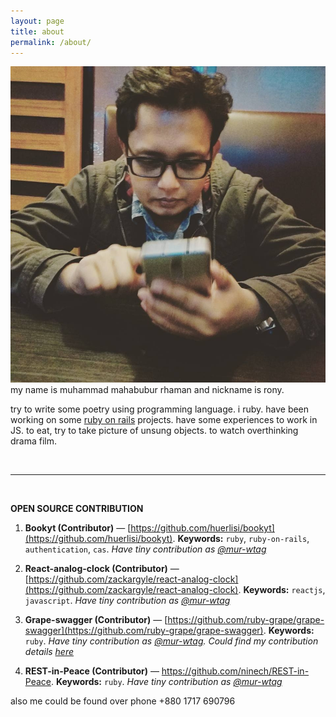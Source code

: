 ```yaml
---
layout: page
title: about
permalink: /about/
---
```


<img class="col one right" src="/img/profile_pic.jpeg">

<br/>
my name is muhammad mahabubur rhaman and nickname is rony.

try to write some poetry using programming language. i <i class="fa fa-heart" aria-hidden="true"></i> ruby.
have been working on some <a href="https://rubyonrails.org/">ruby on rails</a> projects. have some experiences to work in JS.
<i class="fa fa-heart" aria-hidden="true"></i> to eat, try to take picture of unsung objects. <i class="fa fa-heart" aria-hidden="true"></i> to watch overthinking drama film.

<br/>
<hr/>
<br/>

**OPEN SOURCE CONTRIBUTION**

1. **Bookyt (Contributor)** — [https://github.com/huerlisi/bookyt](https://github.com/huerlisi/bookyt).
**Keywords:** `ruby`, `ruby-on-rails`, `authentication`, `cas`.
*Have tiny contribution as [@mur-wtag](https://github.com/mur-wtag)*

2. **React-analog-clock (Contributor)** — [https://github.com/zackargyle/react-analog-clock](https://github.com/zackargyle/react-analog-clock).
**Keywords:** `reactjs`, `javascript`.
*Have tiny contribution as [@mur-wtag](https://github.com/mur-wtag)*

3. **Grape-swagger (Contributor)** —  [https://github.com/ruby-grape/grape-swagger](https://github.com/ruby-grape/grape-swagger).
**Keywords:** `ruby`.
*Have tiny contribution as [@mur-wtag](https://github.com/mur-wtag). Could find my contribution details [here](https://github.com/ruby-grape/grape-swagger/blob/master/CHANGELOG.md#fixes-6)*

4. **REST-in-Peace (Contributor)** — https://github.com/ninech/REST-in-Peace.
**Keywords:** `ruby`.
*Have tiny contribution as [@mur-wtag](https://github.com/mur-wtag)*

<span class="contacticon center">
	<a href="mailto:rony.cse36@gmail.com"><i class="fa fa-envelope-square"></i></a>
	<a href="https://github.com/mur-wtag" target="_blank"><i class="fa fa-github-square"></i></a>
	<a href="https://www.linkedin.com/in/rony36/" target="_blank"><i class="fa fa-linkedin-square"></i></a>
	<a href="http://stackoverflow.com/users/1682038/rony36" target="_blank"><i class="fa fa-stack-overflow"></i></a>
	<a href="http://stackoverflow.com/cv/rony36" target="_blank"><i class="fa fa-compass"></i></a>
	<a href="https://www.flickr.com/photos/rony36/" target="_blank"><i class="fa fa-flickr"></i></a>
	<a href="http://yourshot.nationalgeographic.com/profile/591608/" target="_blank"><i class="fa fa-camera"></i></a>
	<a href="/Muhammad.Mahabubur.Rhaman.resume.pdf" target="_blank"><i class="fa fa-address-card"></i></a>
</span>

<div class="col three caption">
	also me could be found over phone +880 1717 690796
</div>

